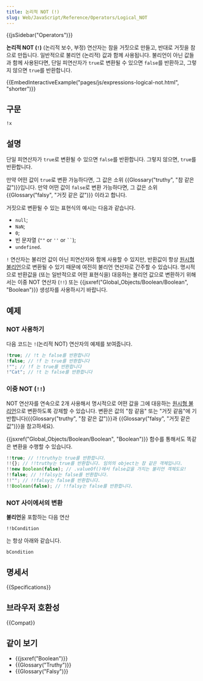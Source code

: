 ```yaml
---
title: 논리적 NOT (!)
slug: Web/JavaScript/Reference/Operators/Logical_NOT
---
```


{{jsSidebar("Operators")}}

**논리적 NOT (`!`)** (논리적 보수, 부정) 연산자는 참을 거짓으로 만들고, 반대로 거짓을 참으로 만듭니다. 일반적으로 불리언 (논리적) 값과 함께 사용됩니다. 불리언이 아닌 값들과 함께 사용된다면, 단일 피연산자가 `true`로 변환될 수 있으면 `false`를 반환하고, 그렇지 않으면 `true`를 반환합니다.

{{EmbedInteractiveExample("pages/js/expressions-logical-not.html", "shorter")}}

## 구문

```js-nolint
!x
```

## 설명

단일 피연산자가 `true`로 변환될 수 있으면 `false`를 반환합니다.
그렇지 않으면, `true`를 반환합니다.

만약 어떤 값이 `true`로 변환 가능하다면, 그 값은 소위 {{Glossary("truthy", "참 같은 값")}}입니다. 만약 어떤 값이 `false`로 변환 가능하다면, 그 값은 소위 {{Glossary("falsy", "거짓 같은 값")}} 이라고 합니다.

거짓으로 변환될 수 있는 표현식의 예시는 다음과 같습니다.

- `null`;
- `NaN`;
- `0`;
- 빈 문자열 (`""` or `''` or ` `` `);
- `undefined`.

`!` 연산자는 불리언 값이 아닌 피연산자와 함께 사용할 수 있지만, 반환값이 항상 [원시형 불리언](/ko/docs/Web/JavaScript/Data_structures#boolean_타입)으로 변환될 수 있기 때문에 여전히 불리언 연산자로 간주할 수 있습니다. 명시적으로 반환값을 (또는 일반적으로 어떤 표현식을) 대응하는 불리언 값으로 변환하기 위해서는 이중 NOT 연산자 (`!!`) 또는 {{jsxref("Global_Objects/Boolean/Boolean", "Boolean")}} 생성자를 사용하시기 바랍니다.

## 예제

### NOT 사용하기

다음 코드는 `!`(논리적 NOT) 연산자의 예제를 보여줍니다.

```js
!true; // !t 는 false를 반환합니다
!false; // !f 는 true를 반환합니다
!""; // !f 는 true를 반환합니다
!"Cat"; // !t 는 false를 반환합니다
```

### 이중 NOT (`!!`)

NOT 연산자를 연속으로 2개 사용해서 명시적으로 어떤 값을 그에 대응하는 [원시형 불리언](/ko/docs/Web/JavaScript/Data_structures#boolean_타입)으로 변환하도록 강제할 수 있습니다.
변환은 값의 "참 같음" 또는 "거짓 같음"에 기반합니다({{Glossary("truthy", "참 같은 값")}}과 {{Glossary("falsy", "거짓 같은 값")}}을 참고하세요).

{{jsxref("Global_Objects/Boolean/Boolean", "Boolean")}} 함수를 통해서도 똑같은 변환을 수행할 수 있습니다.

```js
!!true; // !!truthy는 true를 반환합니다.
!!{}; // !!truthy는 true를 반환합니다. 임의의 object는 참 같은 객체입니다.
!!new Boolean(false); // .valueOf()에서 false값을 가지는 불리언 객체도요!
!!false; // !!falsy는 false를 반환합니다.
!!""; // !!falsy는 false를 반환합니다.
!!Boolean(false); // !!falsy는 false를 반환합니다.
```

### NOT 사이에서의 변환

**불리언**울 포함하는 다음 연산

```js-nolint
!!bCondition
```

는 항상 아래와 같습니다.

```js-nolint
bCondition
```

## 명세서

{{Specifications}}

## 브라우저 호환성

{{Compat}}

## 같이 보기

- {{jsxref("Boolean")}}
- {{Glossary("Truthy")}}
- {{Glossary("Falsy")}}
